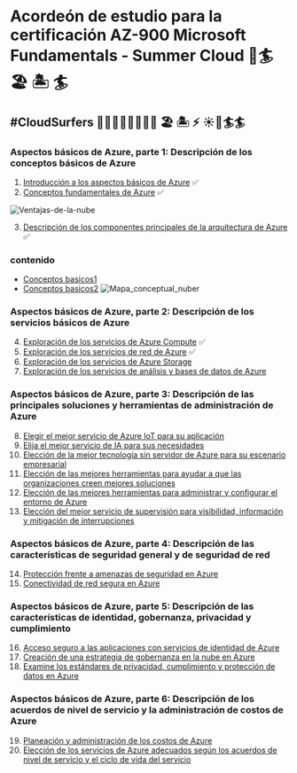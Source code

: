 # Acordeón de estudio para la certificación AZ-900 Microsoft Fundamentals - Summer Cloud :palm_tree::surfer: 🏖 🏝 :surfer:
## #CloudSurfers 🏄🏻‍🌊🌴🏄🏻🌴🌊 🏖 🏝 ⚡️ :sunny::palm_tree::surfer::surfer:

### Aspectos básicos de Azure, parte 1: Descripción de los conceptos básicos de Azure 
1. [Introducción a los aspectos básicos de Azure](https://docs.microsoft.com/es-mx/learn/modules/intro-to-azure-fundamentals/) :white_check_mark:
2. [Conceptos fundamentales de Azure](https://docs.microsoft.com/es-mx/learn/modules/fundamental-azure-concepts/) ✅

![Ventajas-de-la-nube](https://user-images.githubusercontent.com/87049027/125184853-aad8e180-e1e6-11eb-9784-608989dcf655.png)

3. [Descripción de los componentes principales de la arquitectura de Azure](https://docs.microsoft.com/es-mx/learn/modules/azure-architecture-fundamentals/) :white_check_mark:

### contenido
- [Conceptos basicos1](https://github.com/LetyWood/Acordeon/blob/main/img/conceptosBasicos1.png)
- [Conceptos basicos2]()
![Mapa_conceptual_nuber](https://user-images.githubusercontent.com/87049027/125152772-8e6c7480-e114-11eb-8407-8df528e8eb6f.png)

### Aspectos básicos de Azure, parte 2: Descripción de los servicios básicos de Azure

4. [Exploración de los servicios de Azure Compute](https://docs.microsoft.com/es-mx/learn/modules/azure-compute-fundamentals/) :white_check_mark:
5. [Exploración de los servicios de red de Azure](https://docs.microsoft.com/es-mx/learn/modules/azure-networking-fundamentals/) :white_check_mark:
6. [Exploración de los servicios de Azure Storage](https://docs.microsoft.com/es-mx/learn/modules/azure-storage-fundamentals/)
7. [Exploración de los servicios de análisis y bases de datos de Azure](https://docs.microsoft.com/es-mx/learn/modules/azure-database-fundamentals/)


### Aspectos básicos de Azure, parte 3: Descripción de las principales soluciones y herramientas de administración de Azure
8. [Elegir el mejor servicio de Azure IoT para su aplicación](https://docs.microsoft.com/es-mx/learn/modules/iot-fundamentals/)
9. [Elija el mejor servicio de IA para sus necesidades](https://docs.microsoft.com/es-mx/learn/modules/ai-machine-learning-fundamentals/)
10. [Elección de la mejor tecnología sin servidor de Azure para su escenario empresarial](https://docs.microsoft.com/es-mx/learn/modules/serverless-fundamentals/)
11. [Elección de las mejores herramientas para ayudar a que las organizaciones creen mejores soluciones](https://docs.microsoft.com/es-mx/learn/modules/azure-devops-devtest-labs/)
12. [Elección de las mejores herramientas para administrar y configurar el entorno de Azure](https://docs.microsoft.com/es-mx/learn/modules/management-fundamentals/)
13. [Elección del mejor servicio de supervisión para visibilidad, información y mitigación de interrupciones](https://docs.microsoft.com/es-mx/learn/modules/monitoring-fundamentals/)

### Aspectos básicos de Azure, parte 4: Descripción de las características de seguridad general y de seguridad de red
14. [Protección frente a amenazas de seguridad en Azure](https://docs.microsoft.com/es-mx/learn/modules/protect-against-security-threats-azure/)
15. [Conectividad de red segura en Azure](https://docs.microsoft.com/es-mx/learn/modules/secure-network-connectivity-azure/)
### Aspectos básicos de Azure, parte 5: Descripción de las características de identidad, gobernanza, privacidad y cumplimiento
16. [Acceso seguro a las aplicaciones con servicios de identidad de Azure](https://docs.microsoft.com/es-mx/learn/modules/secure-access-azure-identity-services/)
17. [Creación de una estrategia de gobernanza en la nube en Azure](https://docs.microsoft.com/es-mx/learn/modules/build-cloud-governance-strategy-azure/)
18. [Examine los estándares de privacidad, cumplimiento y protección de datos en Azure](https://docs.microsoft.com/es-mx/learn/modules/examine-privacy-compliance-data-protection-standards/)

### Aspectos básicos de Azure, parte 6: Descripción de los acuerdos de nivel de servicio y la administración de costos de Azure
19. [Planeación y administración de los costos de Azure](https://docs.microsoft.com/es-mx/learn/modules/plan-manage-azure-costs/)
20. [Elección de los servicios de Azure adecuados según los acuerdos de nivel de servicio y el ciclo de vida del servicio](https://docs.microsoft.com/es-mx/learn/modules/choose-azure-services-sla-lifecycle/)
